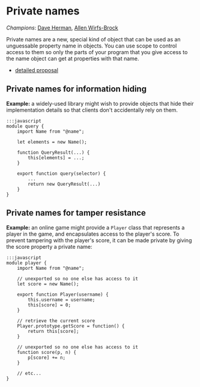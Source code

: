 # Private names

*Champions*: [Dave Herman](/contributors/dave-herman), [Allen Wirfs-Brock](/contributors/allen-wirfs-brock)

Private names are a new, special kind of object that can be used as an unguessable property name in objects. You can use scope to control access to them so only the parts of your program that you give access to the name object can get at properties with that name.

  * [detailed proposal](details/private-names)

## Private names for information hiding

**Example:** a widely-used library might wish to provide objects that hide their implementation details so that clients don't accidentally rely on them.

    :::javascript
    module query {
        import Name from "@name";

        let elements = new Name();

        function QueryResult(...) {
            this[elements] = ...;
        }
        
        export function query(selector) {
            ...
            return new QueryResult(...)
        }
    }

## Private names for tamper resistance

**Example:** an online game might provide a `Player` class that represents a player in the game, and encapsulates access to the player's score. To prevent tampering with the player's score, it can be made private by giving the score property a private name:

    :::javascript
    module player {
        import Name from "@name";
    
        // unexported so no one else has access to it
        let score = new Name();
    
        export function Player(username) {
            this.username = username;
            this[score] = 0;
        }
    
        // retrieve the current score
        Player.prototype.getScore = function() {
            return this[score];
        }
    
        // unexported so no one else has access to it
        function score(p, n) {
            p[score] += n;
        }
    
        // etc...
    }

